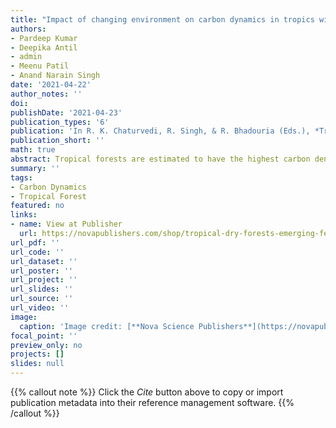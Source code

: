 ```yaml
---
title: "Impact of changing environment on carbon dynamics in tropics with special focus on tropical dry forest ecosystems: A synthesis"
authors:
- Pardeep Kumar
- Deepika Antil
- admin
- Meenu Patil
- Anand Narain Singh
date: '2021-04-22'
author_notes: ''
doi: 
publishDate: '2021-04-23'
publication_types: '6'
publication: 'In R. K. Chaturvedi, R. Singh, & R. Bhadouria (Eds.), *Tropical Dry Forests: Emerging Features and Ecological Perspectives* (pp. 207–246). Nova Science Publishers, Inc., New York'
publication_short: ''
math: true
abstract: Tropical forests are estimated to have the highest carbon density and occupy more geographical areas than any other type of forest. Importantly, they act as a natural sink for atmospheric CO$_2$ and play a pivotal role to offset climate change and related environmental perturbations. Unfortunately, due to the mounting pressure of the increasing human population to sustain a livelihood for food, timber, medicine, tropical forests are subjected to land-use change, deforestation, and degradation by industrial activities, especially mining. In addition to this, global climate change (increasing CO$_2$ concentration, temperature, drought, and fires might have a disproportional effect on carbon (C) flux in the tropical forests. The changes above should be considered in tropical dry forests (TDFs) research because these forests often neglected over rain forests despite having a sizeable geographical extent and significant pool of C in vegetation and soil. In the wake of the elevated concentration of atmospheric CO$_2$, the net gain in net primary productivity (NPP) and forest growth rate is getting consideration for tropical forests today, meanwhile other factors like temperature, drought, and fire likely to negate the positive effect of increased CO$_2$ concentration in the atmosphere. Recent studies designate tropical forests overall as C neutral since the loss of carbon due to deforestation and degradation is compensated by regrowth and recovery of past disturbances. So, there is an immense potential in the tropical forests to curb elevated CO$_2$ if policies and afforestation provisions and initiatives such as REDD+ if implemented effectively at the global level. In this chapter, we address the current state of knowledge on C stock and flux, and the magnitude of various disturbances (land-use change, deforestation), climatic perturbations (elevated CO$_2$, increased temperature, drought, and fires) on carbon balance in the tropical forests. Furthermore, we also discuss various research gaps for sustaining its structure, function, and ecosystem services; and recent methodological advancements for the estimation of C stock in the tropical forests.
summary: ''
tags:
- Carbon Dynamics
- Tropical Forest
featured: no
links:
- name: View at Publisher
  url: https://novapublishers.com/shop/tropical-dry-forests-emerging-features-and-ecological-perspectives/
url_pdf: ''
url_code: ''
url_dataset: ''
url_poster: ''
url_project: ''
url_slides: ''
url_source: ''
url_video: ''
image:
  caption: 'Image credit: [**Nova Science Publishers**](https://novapublishers.com/shop/tropical-dry-forests-emerging-features-and-ecological-perspectives/)'
focal_point: ''
preview_only: no
projects: []
slides: null
---
```


  {{% callout note %}}
Click the *Cite* button above to copy or import publication metadata into their reference management software.
{{% /callout %}}
